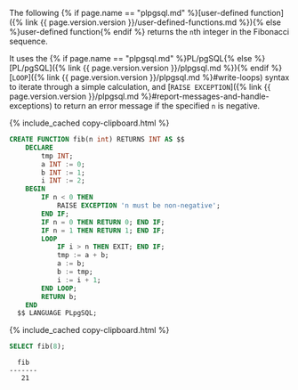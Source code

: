 The following {% if page.name == "plpgsql.md" %}[user-defined function]({% link {{ page.version.version }}/user-defined-functions.md %}){% else %}user-defined function{% endif %} returns the `n`th integer in the Fibonacci sequence.

It uses the {% if page.name == "plpgsql.md" %}PL/pgSQL{% else %}[PL/pgSQL]({% link {{ page.version.version }}/plpgsql.md %}){% endif %} [`LOOP`]({% link {{ page.version.version }}/plpgsql.md %}#write-loops) syntax to iterate through a simple calculation, and [`RAISE EXCEPTION`]({% link {{ page.version.version }}/plpgsql.md %}#report-messages-and-handle-exceptions) to return an error message if the specified `n` is negative.

{% include_cached copy-clipboard.html %}
~~~ sql
CREATE FUNCTION fib(n int) RETURNS INT AS $$
	DECLARE
		tmp INT;
		a INT := 0;
		b INT := 1;
		i INT := 2;
	BEGIN
		IF n < 0 THEN
			RAISE EXCEPTION 'n must be non-negative';
		END IF;
		IF n = 0 THEN RETURN 0; END IF;
		IF n = 1 THEN RETURN 1; END IF;
		LOOP
			IF i > n THEN EXIT; END IF;
			tmp := a + b;
			a := b;
			b := tmp;
			i := i + 1;
		END LOOP;
		RETURN b;
	END
  $$ LANGUAGE PLpgSQL;
~~~

{% include_cached copy-clipboard.html %}
~~~ sql
SELECT fib(8);
~~~

~~~
  fib
-------
   21
~~~
